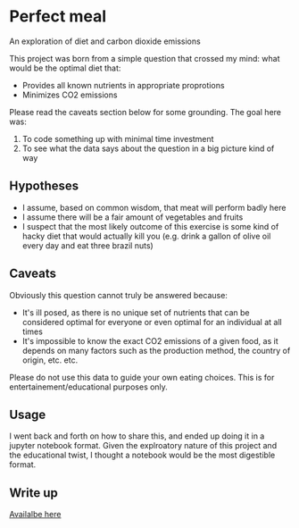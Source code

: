 # Perfect meal
An exploration of diet and carbon dioxide emissions

This project was born from a simple question that crossed my mind: what would be the optimal diet that:
- Provides all known nutrients in appropriate proprotions
- Minimizes CO2 emissions

Please read the caveats section below for some grounding. The goal here was:
1. To code something up with minimal time investment
2. To see what the data says about the question in a big picture kind of way

## Hypotheses
- I assume, based on common wisdom, that meat will perform badly here
- I assume there will be a fair amount of vegetables and fruits
- I suspect that the most likely outcome of this exercise is some kind of hacky diet that would actually kill you (e.g. drink a gallon of olive oil every day and eat three brazil nuts)

## Caveats
Obviously this question cannot truly be answered because:
- It's ill posed, as there is no unique set of nutrients that can be considered optimal for everyone or even optimal for an individual at all times
- It's impossible to know the exact CO2 emissions of a given food, as it depends on many factors such as the production method, the country of origin, etc. etc.

Please do not use this data to guide your own eating choices. This is for entertainement/educational purposes only.

## Usage
I went back and forth on how to share this, and ended up doing it in a jupyter notebook format. Given the explroatory nature of this project and the educational twist, I thought a notebook would be the most digestible format.

## Write up
[Availalbe here](WRITEUP.md)
